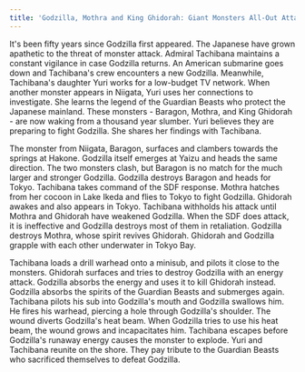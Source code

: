 ```yaml
---
title: 'Godzilla, Mothra and King Ghidorah: Giant Monsters All-Out Attack'
---
```


It's been fifty years since Godzilla first appeared. The Japanese have grown
apathetic to the threat of monster attack. Admiral Tachibana maintains a
constant vigilance in case Godzilla returns. An American submarine goes down and
Tachibana's crew encounters a new Godzilla. Meanwhile, Tachibana's daughter Yuri
works for a low-budget TV network. When another monster appears in Niigata, Yuri
uses her connections to investigate. She learns the legend of the Guardian
Beasts who protect the Japanese mainland. These monsters - Baragon, Mothra, and
King Ghidorah - are now waking from a thousand year slumber. Yuri believes they
are preparing to fight Godzilla. She shares her findings with Tachibana.

The monster from Niigata, Baragon, surfaces and clambers towards the springs at
Hakone. Godzilla itself emerges at Yaizu and heads the same direction. The two
monsters clash, but Baragon is no match for the much larger and stronger
Godzilla. Godzilla destroys Baragon and heads for Tokyo. Tachibana takes command
of the SDF response. Mothra hatches from her cocoon in Lake Ikeda and flies to
Tokyo to fight Godzilla. Ghidorah awakes and also appears in Tokyo. Tachibana
withholds his attack until Mothra and Ghidorah have weakened Godzilla. When the
SDF does attack, it is ineffective and Godzilla destroys most of them in
retaliation. Godzilla destroys Mothra, whose spirit revives Ghidorah. Ghidorah
and Godzilla grapple with each other underwater in Tokyo Bay.

Tachibana loads a drill warhead onto a minisub, and pilots it close to the
monsters. Ghidorah surfaces and tries to destroy Godzilla with an energy attack.
Godzilla absorbs the energy and uses it to kill Ghidorah instead. Godzilla
absorbs the spirits of the Guardian Beasts and submerges again. Tachibana pilots
his sub into Godzilla's mouth and Godzilla swallows him. He fires his warhead,
piercing a hole through Godzilla's shoulder. The wound diverts Godzilla's heat
beam. When Godzilla tries to use his heat beam, the wound grows and
incapacitates him. Tachibana escapes before Godzilla's runaway energy causes the
monster to explode. Yuri and Tachibana reunite on the shore. They pay tribute to
the Guardian Beasts who sacrificed themselves to defeat Godzilla.
